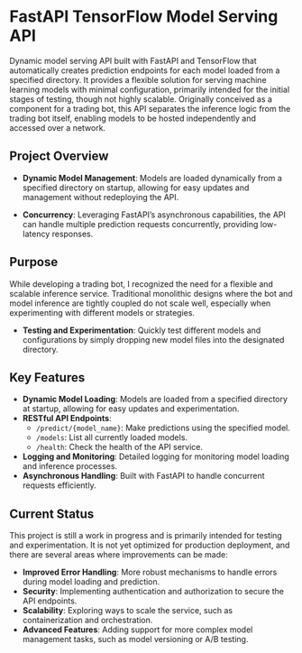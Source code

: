 # FastAPI TensorFlow Model Serving API

Dynamic model serving API built with FastAPI and TensorFlow that automatically creates prediction endpoints for each model loaded from a specified directory. It provides a flexible solution for serving machine learning models with minimal configuration, primarily intended for the initial stages of testing, though not highly scalable. Originally conceived as a component for a trading bot, this API separates the inference logic from the trading bot itself, enabling models to be hosted independently and accessed over a network.

## Project Overview

- **Dynamic Model Management**: Models are loaded dynamically from a specified directory on startup, allowing for easy updates and management without redeploying the API.

- **Concurrency**: Leveraging FastAPI’s asynchronous capabilities, the API can handle multiple prediction requests concurrently, providing low-latency responses.

## Purpose

While developing a trading bot, I recognized the need for a flexible and scalable inference service. Traditional monolithic designs where the bot and model inference are tightly coupled do not scale well, especially when experimenting with different models or strategies.

- **Testing and Experimentation**: Quickly test different models and configurations by simply dropping new model files into the designated directory.

## Key Features

- **Dynamic Model Loading**: Models are loaded from a specified directory at startup, allowing for easy updates and experimentation.
- **RESTful API Endpoints**: 
  - `/predict/{model_name}`: Make predictions using the specified model.
  - `/models`: List all currently loaded models.
  - `/health`: Check the health of the API service.
- **Logging and Monitoring**: Detailed logging for monitoring model loading and inference processes.
- **Asynchronous Handling**: Built with FastAPI to handle concurrent requests efficiently.

## Current Status

This project is still a work in progress and is primarily intended for testing and experimentation. It is not yet optimized for production deployment, and there are several areas where improvements can be made:

- **Improved Error Handling**: More robust mechanisms to handle errors during model loading and prediction.
- **Security**: Implementing authentication and authorization to secure the API endpoints.
- **Scalability**: Exploring ways to scale the service, such as containerization and orchestration.
- **Advanced Features**: Adding support for more complex model management tasks, such as model versioning or A/B testing.
